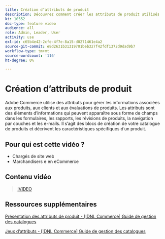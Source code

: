 ```yaml
---
title: Création d’attributs de produit
description: Découvrez comment créer les attributs de produit utilisés pour gérer les informations associées aux produits, aux clients et aux évaluations de produits.
kt: 10552
doc-type: feature video
audience: all
role: Admin, Leader, User
activity: use
exl-id: c65b4e42-2cfe-4f7e-8a15-d0271461e4a2
source-git-commit: e8d2631b31319701beb327f42fdf1372d9dad9b7
workflow-type: tm+mt
source-wordcount: '116'
ht-degree: 0%

---
```


# Création d’attributs de produit

Adobe Commerce utilise des attributs pour gérer les informations associées aux produits, aux clients et aux évaluations de produits. Les attributs sont des éléments d’informations qui peuvent apparaître sous forme de champs dans les formulaires, les rapports, les révisions de produits, la navigation par couches et les e-mails. Il s’agit des blocs de création de votre catalogue de produits et décrivent les caractéristiques spécifiques d’un produit.

## Pour qui est cette vidéo ?

- Chargés de site web
- Marchandisers e en eCommerce

## Contenu vidéo

>[!VIDEO](https://video.tv.adobe.com/v/343749?quality=12&learn=on)

## Ressources supplémentaires

[Présentation des attributs de produit - [!DNL Commerce] Guide de gestion des catalogues](https://experienceleague.adobe.com/docs/commerce-admin/catalog/product-attributes/product-attributes.html)

[Jeux d’attributs - [!DNL Commerce] Guide de gestion des catalogues](https://experienceleague.adobe.com/docs/commerce-admin/catalog/product-attributes/create/attribute-sets.html)
